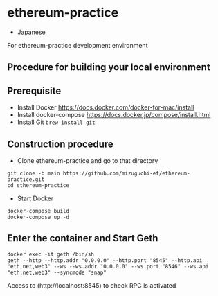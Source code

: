 # ethereum-practice

- [Japanese](README_ja.md)

For ethereum-practice development environment

## Procedure for building your local environment

## Prerequisite

- Install Docker
  https://docs.docker.com/docker-for-mac/install
- Install docker-compose
  https://docs.docker.jp/compose/install.html
- Install Git
  `brew install git`

## Construction procedure

- Clone ethereum-practice and go to that directory

```
git clone -b main https://github.com/mizuguchi-ef/ethereum-practice.git
cd ethereum-practice
```

- Start Docker

```
docker-compose build
docker-compose up -d
```

## Enter the container and Start Geth

```
docker exec -it geth /bin/sh
geth --http --http.addr "0.0.0.0" --http.port "8545" --http.api "eth,net,web3" --ws --ws.addr "0.0.0.0" --ws.port "8546" --ws.api "eth,net,web3" --syncmode "snap"
```

Access to (http://localhost:8545) to check RPC is activated
